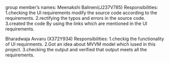 group member’s names:
Meenakshi Balineni(J237V785) Responsibilities:
1.checking the UI requirements modify the source code according to the requirements.
2.rectifying the typos and errors in the source code.
3.created the code By using the links which are mentioned in the UI requirements.

Bharadwaja Avvaru (X372Y934) Responsibilities:
1.checkig the functionality of UI requirments.
2.Got an idea about MVVM model which iused in this project.
3.checking the output and verified that output meets all the requirements. 

